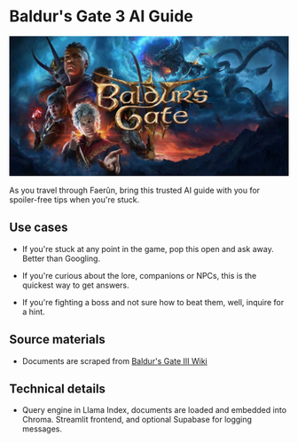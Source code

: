 # Baldur's Gate 3 AI Guide

<img src="./assets/splash.jpg" width="600"/>

As you travel through Faerûn, bring this trusted AI guide with you for spoiler-free tips when you're stuck.

## Use cases

- If you're stuck at any point in the game, pop this open and ask away. Better than Googling.

- If you're curious about the lore, companions or NPCs, this is the quickest way to get answers.

- If you're fighting a boss and not sure how to beat them, well, inquire for a hint.

## Source materials

- Documents are scraped from [Baldur's Gate III Wiki](https://baldursgate3.wiki.fextralife.com/Baldur's+Gate+3+Wiki)

## Technical details

- Query engine in Llama Index, documents are loaded and embedded into Chroma. Streamlit frontend, and optional Supabase for logging messages.
